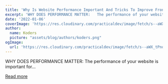 ```yaml
---
title: 'Why Is Website Performance Important And Tricks To Improve Front End Performance'
excerpt: 'WHY DOES PERFORMANCE MATTER:   The performance of your website is important for...'
date: '2022-01-06'
coverImage: 'https://res.cloudinary.com/practicaldev/image/fetch/s--aWX_tPnq--/c_imagga_scale,f_auto,fl_progressive,h_420,q_auto,w_1000/https://dev-to-uploads.s3.amazonaws.com/uploads/articles/ve5kligh5e2kjeho2iso.jpg'
author:
  name: Koders
  picture: "assets/blog/authors/koders.png"
ogImage:
  url: 'https://res.cloudinary.com/practicaldev/image/fetch/s--aWX_tPnq--/c_imagga_scale,f_auto,fl_progressive,h_420,q_auto,w_1000/https://dev-to-uploads.s3.amazonaws.com/uploads/articles/ve5kligh5e2kjeho2iso.jpg'
---
```


WHY DOES PERFORMANCE MATTER:   The performance of your website is important for...

[Read more](https://dev.to/sharma2288/why-is-website-performance-important-and-tricks-to-improve-front-end-performance-f09)
